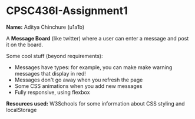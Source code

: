 # CPSC436I-Assignment1

**Name:** Aditya Chinchure (u1a1b)

A **Message Board** (like twitter) where a user can enter a message and post it on the board.

Some cool stuff (beyond requirements):

* Messages have types: for example, you can make make warning messages that display in red!
* Messages don't go away when you refresh the page
* Some CSS animations when you add new messages
* Fully responsive, using flexbox

**Resources used:** W3Schools for some information about CSS styling and localStorage